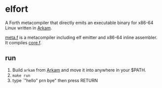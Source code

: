 # elfort

A Forth metacompiler that directly emits an executable binary for x86-64 Linux written in [Arkam](https://github.com/jinhanada/arkam).

[meta.f](meta.f) is a metacompiler including elf emitter and x86-64 inline assembler. It compiles [core.f](core.f).


## run

1. Build `arkam` from [Arkam](https://github.com/jinhanada/arkam) and move it into anywhere in your $PATH.
2. `make run`
3. type `"hello" prn bye" then press RETURN
